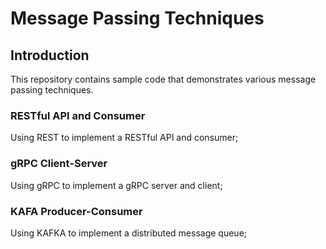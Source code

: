 # Message Passing Techniques

## Introduction
This repository contains sample code that demonstrates various message passing techniques. 

### RESTful API and Consumer
Using REST to implement a RESTful API and consumer;

### gRPC Client-Server
Using gRPC to implement a gRPC server and client;

### KAFA Producer-Consumer
Using KAFKA to implement a distributed message queue;